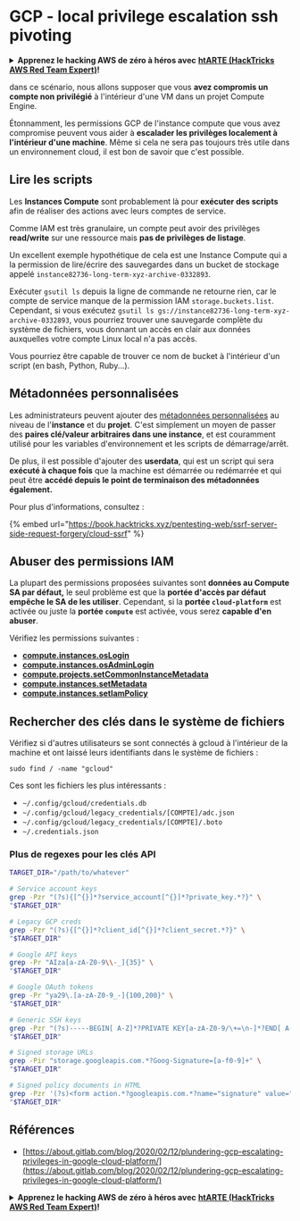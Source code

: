# GCP - local privilege escalation ssh pivoting

<details>

<summary><strong>Apprenez le hacking AWS de zéro à héros avec</strong> <a href="https://training.hacktricks.xyz/courses/arte"><strong>htARTE (HackTricks AWS Red Team Expert)</strong></a><strong>!</strong></summary>

Autres moyens de soutenir HackTricks :

* Si vous souhaitez voir votre **entreprise annoncée dans HackTricks** ou **télécharger HackTricks en PDF**, consultez les [**PLANS D'ABONNEMENT**](https://github.com/sponsors/carlospolop)!
* Obtenez le [**merchandising officiel PEASS & HackTricks**](https://peass.creator-spring.com)
* Découvrez [**La Famille PEASS**](https://opensea.io/collection/the-peass-family), notre collection d'[**NFTs**](https://opensea.io/collection/the-peass-family) exclusifs
* **Rejoignez le** 💬 [**groupe Discord**](https://discord.gg/hRep4RUj7f) ou le [**groupe Telegram**](https://t.me/peass) ou **suivez** moi sur **Twitter** 🐦 [**@carlospolopm**](https://twitter.com/carlospolopm)**.**
* **Partagez vos astuces de hacking en soumettant des PR aux dépôts github** [**HackTricks**](https://github.com/carlospolop/hacktricks) et [**HackTricks Cloud**](https://github.com/carlospolop/hacktricks-cloud).

</details>

dans ce scénario, nous allons supposer que vous **avez compromis un compte non privilégié** à l'intérieur d'une VM dans un projet Compute Engine.

Étonnamment, les permissions GCP de l'instance compute que vous avez compromise peuvent vous aider à **escalader les privilèges localement à l'intérieur d'une machine**. Même si cela ne sera pas toujours très utile dans un environnement cloud, il est bon de savoir que c'est possible.

## Lire les scripts <a href="#follow-the-scripts" id="follow-the-scripts"></a>

Les **Instances Compute** sont probablement là pour **exécuter des scripts** afin de réaliser des actions avec leurs comptes de service.

Comme IAM est très granulaire, un compte peut avoir des privilèges **read/write** sur une ressource mais **pas de privilèges de listage**.

Un excellent exemple hypothétique de cela est une Instance Compute qui a la permission de lire/écrire des sauvegardes dans un bucket de stockage appelé `instance82736-long-term-xyz-archive-0332893`.

Exécuter `gsutil ls` depuis la ligne de commande ne retourne rien, car le compte de service manque de la permission IAM `storage.buckets.list`. Cependant, si vous exécutez `gsutil ls gs://instance82736-long-term-xyz-archive-0332893`, vous pourriez trouver une sauvegarde complète du système de fichiers, vous donnant un accès en clair aux données auxquelles votre compte Linux local n'a pas accès.

Vous pourriez être capable de trouver ce nom de bucket à l'intérieur d'un script (en bash, Python, Ruby...).

## Métadonnées personnalisées

Les administrateurs peuvent ajouter des [métadonnées personnalisées](https://cloud.google.com/compute/docs/storing-retrieving-metadata#custom) au niveau de l'**instance** et du **projet**. C'est simplement un moyen de passer des **paires clé/valeur arbitraires dans une instance**, et est couramment utilisé pour les variables d'environnement et les scripts de démarrage/arrêt.

De plus, il est possible d'ajouter des **userdata**, qui est un script qui sera **exécuté à chaque fois** que la machine est démarrée ou redémarrée et qui peut être **accédé depuis le point de terminaison des métadonnées également.**

Pour plus d'informations, consultez :

{% embed url="https://book.hacktricks.xyz/pentesting-web/ssrf-server-side-request-forgery/cloud-ssrf" %}

## **Abuser des permissions IAM**

La plupart des permissions proposées suivantes sont **données au Compute SA par défaut,** le seul problème est que la **portée d'accès par défaut empêche le SA de les utiliser**. Cependant, si la **portée `cloud-platform`** est activée ou juste la **portée `compute`** est activée, vous serez **capable d'en abuser**.

Vérifiez les permissions suivantes :

* [**compute.instances.osLogin**](gcp-compute-privesc/#compute.instances.oslogin)
* [**compute.instances.osAdminLogin**](gcp-compute-privesc/#compute.instances.osadminlogin)
* [**compute.projects.setCommonInstanceMetadata**](gcp-compute-privesc/#compute.projects.setcommoninstancemetadata)
* [**compute.instances.setMetadata**](gcp-compute-privesc/#compute.instances.setmetadata)
* [**compute.instances.setIamPolicy**](gcp-compute-privesc/#compute.instances.setiampolicy)

## Rechercher des clés dans le système de fichiers

Vérifiez si d'autres utilisateurs se sont connectés à gcloud à l'intérieur de la machine et ont laissé leurs identifiants dans le système de fichiers :

```
sudo find / -name "gcloud"
```

Ces sont les fichiers les plus intéressants :

* `~/.config/gcloud/credentials.db`
* `~/.config/gcloud/legacy_credentials/[COMPTE]/adc.json`
* `~/.config/gcloud/legacy_credentials/[COMPTE]/.boto`
* `~/.credentials.json`

### Plus de regexes pour les clés API

```bash
TARGET_DIR="/path/to/whatever"

# Service account keys
grep -Pzr "(?s){[^{}]*?service_account[^{}]*?private_key.*?}" \
"$TARGET_DIR"

# Legacy GCP creds
grep -Pzr "(?s){[^{}]*?client_id[^{}]*?client_secret.*?}" \
"$TARGET_DIR"

# Google API keys
grep -Pr "AIza[a-zA-Z0-9\\-_]{35}" \
"$TARGET_DIR"

# Google OAuth tokens
grep -Pr "ya29\.[a-zA-Z0-9_-]{100,200}" \
"$TARGET_DIR"

# Generic SSH keys
grep -Pzr "(?s)-----BEGIN[ A-Z]*?PRIVATE KEY[a-zA-Z0-9/\+=\n-]*?END[ A-Z]*?PRIVATE KEY-----" \
"$TARGET_DIR"

# Signed storage URLs
grep -Pir "storage.googleapis.com.*?Goog-Signature=[a-f0-9]+" \
"$TARGET_DIR"

# Signed policy documents in HTML
grep -Pzr '(?s)<form action.*?googleapis.com.*?name="signature" value=".*?">' \
"$TARGET_DIR"
```

## Références

* [https://about.gitlab.com/blog/2020/02/12/plundering-gcp-escalating-privileges-in-google-cloud-platform/](https://about.gitlab.com/blog/2020/02/12/plundering-gcp-escalating-privileges-in-google-cloud-platform/)

<details>

<summary><strong>Apprenez le hacking AWS de zéro à héros avec</strong> <a href="https://training.hacktricks.xyz/courses/arte"><strong>htARTE (HackTricks AWS Red Team Expert)</strong></a><strong>!</strong></summary>

Autres moyens de soutenir HackTricks :

* Si vous souhaitez voir votre **entreprise annoncée dans HackTricks** ou **télécharger HackTricks en PDF**, consultez les [**PLANS D'ABONNEMENT**](https://github.com/sponsors/carlospolop)!
* Obtenez le [**merchandising officiel PEASS & HackTricks**](https://peass.creator-spring.com)
* Découvrez [**La Famille PEASS**](https://opensea.io/collection/the-peass-family), notre collection d'[**NFTs**](https://opensea.io/collection/the-peass-family) exclusifs
* **Rejoignez le** 💬 [**groupe Discord**](https://discord.gg/hRep4RUj7f) ou le [**groupe Telegram**](https://t.me/peass) ou **suivez**-moi sur **Twitter** 🐦 [**@carlospolopm**](https://twitter.com/carlospolopm)**.**
* **Partagez vos astuces de hacking en soumettant des PR aux dépôts github** [**HackTricks**](https://github.com/carlospolop/hacktricks) et [**HackTricks Cloud**](https://github.com/carlospolop/hacktricks-cloud).

</details>
